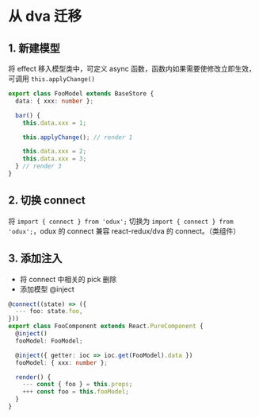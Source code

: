 # 从 dva 迁移

## 1. 新建模型

将 effect 移入模型类中，可定义 async 函数，函数内如果需要使修改立即生效，可调用 `this.applyChange()`

```ts
export class FooModel extends BaseStore {
  data: { xxx: number };

  bar() {
    this.data.xxx = 1;

    this.applyChange(); // render 1

    this.data.xxx = 2;
    this.data.xxx = 3;
  } // render 3
}
```

## 2. 切换 connect

将 `import { connect } from 'odux';` 切换为 `import { connect } from 'odux';`，odux 的 connect 兼容 react-redux/dva 的 connect。（类组件）

## 3. 添加注入

- 将 connect 中相关的 pick 删除
- 添加模型 @inject

```ts
@connect((state) => ({
  --- foo: state.foo,
}))
export class FooComponent extends React.PureComponent {
  @inject()
  fooModel: FooModel;

  @inject({ getter: ioc => ioc.get(FooModel).data })
  fooModel: { xxx: number };

  render() {
    --- const { foo } = this.props;
    +++ const foo = this.fooModel;
  }
}
```
